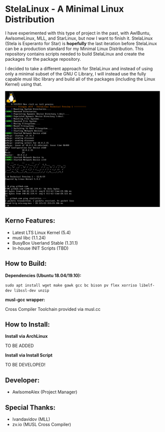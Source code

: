 # StelaLinux - A Minimal Linux Distribution

I have experimented with this type of project in the past, with AwlBuntu, AwlsomeLinux, MLL, and StarLinux, but now I want to finish it. StelaLinux (Stela is Esperanto for Star) is **hopefully** the last iteration before StelaLinux can be a production standard for my Minimal Linux Distribution. This repository contains scripts needed to build StelaLinux and create the packages for the package repository. 

I decided to take a different approach for StelaLinux and instead of using only a minimal subset of the GNU C Library, I will instead use the fully capable musl libc library and build all of the packages (including the Linux Kernel) using that. 

![StelaLinux Technical Preview 1](StelaLinux.png)

## Kerno Features:
* Latest LTS Linux Kernel (5.4)
* musl libc (1.1.24)
* BusyBox Userland Stable (1.31.1)
* In-house INIT Scripts (TBD)

## How to Build:
**Dependencies (Ubuntu 18.04/19.10):**

`sudo apt install wget make gawk gcc bc bison pv flex xorriso libelf-dev libssl-dev unzip`

**musl-gcc wrapper:**

Cross Compiler Toolchain provided via musl.cc

## How to Install:
**Install via ArchLinux**

TO BE ADDED

**Install via Install Script**

TO BE DEVELOPED!

## Developer:
* AwlsomeAlex (Project Manager)

## Special Thanks:
* Ivandavidov (MLL)
* zv.io (MUSL Cross Compiler)

